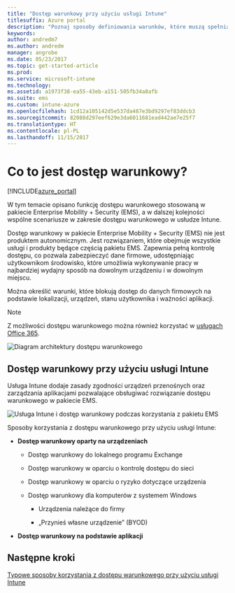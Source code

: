 ```yaml
---
title: "Dostęp warunkowy przy użyciu usługi Intune"
titlesuffix: Azure portal
description: "Poznaj sposoby definiowania warunków, które muszą spełniać użytkownicy i urządzenia, aby uzyskać dostęp do zasobów firmy w usłudze Microsoft Intune."
keywords: 
author: andredm7
ms.author: andredm
manager: angrobe
ms.date: 05/23/2017
ms.topic: get-started-article
ms.prod: 
ms.service: microsoft-intune
ms.technology: 
ms.assetid: a1973f38-ea55-43eb-a151-505fb34a8afb
ms.suite: ems
ms.custom: intune-azure
ms.openlocfilehash: 1cd12a105142d5e537da487e3bd9297ef83ddcb3
ms.sourcegitcommit: 82088d297eef629e3da6011681ead442ae7e25f7
ms.translationtype: HT
ms.contentlocale: pl-PL
ms.lasthandoff: 11/15/2017
---
```

# <a name="whats-conditional-access"></a>Co to jest dostęp warunkowy?

[!INCLUDE[azure_portal](./includes/azure_portal.md)]

W tym temacie opisano funkcję dostępu warunkowego stosowaną w pakiecie Enterprise Mobility + Security (EMS), a w dalszej kolejności wspólne scenariusze w zakresie dostępu warunkowego w usłudze Intune.

Dostęp warunkowy w pakiecie Enterprise Mobility + Security (EMS) nie jest produktem autonomicznym. Jest rozwiązaniem, które obejmuje wszystkie usługi i produkty będące częścią pakietu EMS. Zapewnia pełną kontrolę dostępu, co pozwala zabezpieczyć dane firmowe, udostępniając użytkownikom środowisko, które umożliwia wykonywanie pracy w najbardziej wydajny sposób na dowolnym urządzeniu i w dowolnym miejscu.

Można określić warunki, które blokują dostęp do danych firmowych na podstawie lokalizacji, urządzeń, stanu użytkownika i ważności aplikacji.

> [!NOTE] 
> Z możliwości dostępu warunkowego można również korzystać w [usługach Office 365](https://blogs.technet.microsoft.com/wbaer/2017/02/17/conditional-access-policies-with-sharepoint-online-and-onedrive-for-business/).

![Diagram architektury dostępu warunkowego](./media/ca-diagram-1.png)

## <a name="conditional-access-with-intune"></a>Dostęp warunkowy przy użyciu usługi Intune

Usługa Intune dodaje zasady zgodności urządzeń przenośnych oraz zarządzania aplikacjami pozwalające obsługiwać rozwiązanie dostępu warunkowego w pakiecie EMS.

![Usługa Intune i dostęp warunkowy podczas korzystania z pakietu EMS](./media/intune-with-ca-1.png)

Sposoby korzystania z dostępu warunkowego przy użyciu usługi Intune:

-   **Dostęp warunkowy oparty na urządzeniach**

    -   Dostęp warunkowy do lokalnego programu Exchange

    -   Dostęp warunkowy w oparciu o kontrolę dostępu do sieci

    -   Dostęp warunkowy w oparciu o ryzyko dotyczące urządzenia

    -   Dostęp warunkowy dla komputerów z systemem Windows

        -   Urządzenia należące do firmy

        -   „Przynieś własne urządzenie” (BYOD)

-   **Dostęp warunkowy na podstawie aplikacji**

## <a name="next-steps"></a>Następne kroki

[Typowe sposoby korzystania z dostępu warunkowego przy użyciu usługi Intune](conditional-access-intune-common-ways-use.md)
